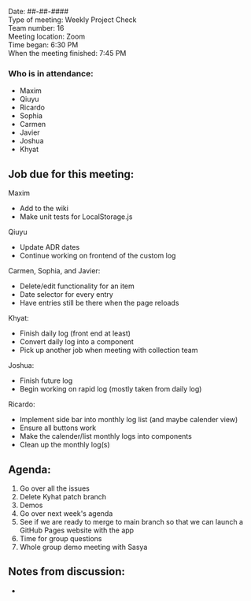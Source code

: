 Date: ##-##-#### <br>
Type of meeting: Weekly Project Check <br>
Team number: 16 <br>
Meeting location: Zoom <br>
Time began: 6:30 PM <br> 
When the meeting finished: 7:45 PM

### Who is in attendance:
- Maxim
- Qiuyu
- Ricardo
- Sophia
- Carmen
- Javier
- Joshua
- Khyat

## Job due for this meeting:
Maxim 
- Add to the wiki
- Make unit tests for LocalStorage.js

Qiuyu 
- Update ADR dates
- Continue working on frontend of the custom log

Carmen, Sophia, and Javier:
- Delete/edit functionality for an item
- Date selector for every entry
- Have entries still be there when the page reloads

Khyat:
- Finish daily log (front end at least)
- Convert daily log into a component
- Pick up another job when meeting with collection team

Joshua:
- Finish future log
- Begin working on rapid log (mostly taken from daily log)

Ricardo:
- Implement side bar into monthly log list (and maybe calender view)
- Ensure all buttons work
- Make the calender/list monthly logs into components
- Clean up the monthly log(s)

## Agenda:
1. Go over all the issues
2. Delete Kyhat patch branch
3. Demos
4. Go over next week's agenda
5. See if we are ready to merge to main branch so that we can launch a GitHub Pages website with the app
6. Time for group questions
7. Whole group demo meeting with Sasya

## Notes from discussion:
-
